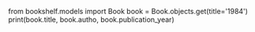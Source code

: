 from bookshelf.models import Book
book = Book.objects.get(title='1984')
print(book.title, book.autho, book.publication_year)